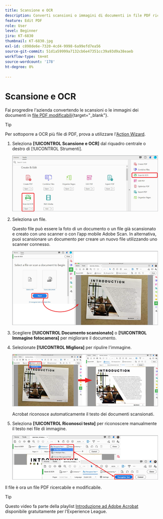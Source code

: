 ```yaml
---
title: Scansione e OCR
description: Converti scansioni o immagini di documenti in file PDF ricercabili e modificabili e regola la qualità del file risultante
feature: Edit PDF
role: User
level: Beginner
jira: KT-6830
thumbnail: KT-6830.jpg
exl-id: c898de6e-7320-4cd4-9998-6a99efd7ea56
source-git-commit: 51d1a59999a7132cb6e47351cc39a93d9a38eaeb
workflow-type: tm+mt
source-wordcount: '178'
ht-degree: 0%

---
```


# Scansione e OCR

Fai progredire l&#39;azienda convertendo le scansioni o le immagini dei documenti in [file PDF modificabili](https://www.adobe.com/it/acrobat/online/pdf-editor.html){target="_blank"}.

>[!TIP]
>
>Per sottoporre a OCR più file di PDF, prova a utilizzare l&#39;[Action Wizard](../advanced-tasks/action.md).

1. Seleziona **[!UICONTROL Scansione e OCR]** dal riquadro centrale o destro di [!UICONTROL Strumenti].

   ![Passaggio analisi 1](../assets/Scan_1.png)

1. Seleziona un file.

   Questo file può essere la foto di un documento o un file già scansionato e creato con uno scanner o con l’app mobile Adobe Scan. In alternativa, puoi scansionare un documento per creare un nuovo file utilizzando uno scanner connesso.

   ![Passaggio analisi 2](../assets/Scan_2.png)

1. Scegliere **[!UICONTROL Documento scansionato]** o **[!UICONTROL Immagine fotocamera]** per migliorare il documento.

1. Selezionate **[!UICONTROL Migliora]** per ripulire l&#39;immagine.

   ![Passaggio analisi 3](../assets/Scan_3.png)

   Acrobat riconosce automaticamente il testo dei documenti scansionati.

1. Seleziona **[!UICONTROL Riconosci testo]** per riconoscere manualmente il testo nei file di immagine.

   ![Passaggio analisi 4](../assets/Scan_4.png)

Il file è ora un file PDF ricercabile e modificabile.

>[!TIP]
>
>Questo video fa parte della playlist [Introduzione ad Adobe Acrobat](https://experienceleague.adobe.com/it/playlists/acrobat-get-started-business-users) disponibile gratuitamente per l&#39;Experience League.
